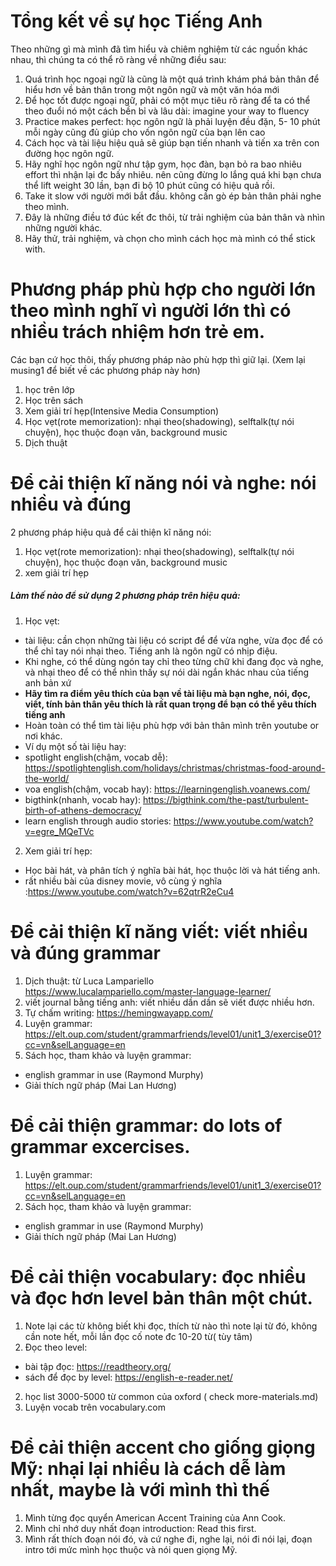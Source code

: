 # Tổng kết về sự học Tiếng Anh

Theo những gì mà mình đã tìm hiểu và chiêm nghiệm từ các nguồn khác nhau, thì chúng ta có thể rõ ràng về những điều sau:
1. Quá trình học ngoại ngữ là cũng là một quá trình khám phá bản thân để hiểu hơn về bản thân trong một ngôn ngữ và một văn hóa mới
2. Để học tốt được ngoại ngữ, phải có một mục tiêu rõ ràng để ta có thể theo đuổi nó một cách bền bỉ và lâu dài: imagine your way to fluency
3. Practice makes perfect: học ngôn ngữ là phải luyện đều đặn, 5- 10 phút mỗi ngày cũng đủ giúp cho vốn ngôn ngữ của bạn lên cao
4. Cách học và tài liệu hiệu quả sẽ giúp bạn tiến nhanh và tiến xa trên con đường học ngôn ngữ.
5. Hãy nghĩ học ngôn ngữ như tập gym, học đàn, bạn bỏ ra bao nhiêu effort thì nhận lại đc bấy nhiêu. nên cũng đừng lo lắng quá khi bạn chưa thể lift weight 30 lần, bạn đi bộ 10 phút cũng có hiệu quả rồi.
6. Take it slow với người mới bắt đầu. không cần gò ép bản thân phải nghe theo mình.
7. Đây là những điều tớ đúc kết đc thôi, từ trải nghiệm của bản thân và nhìn những người khác.
8. Hãy thử, trải nghiệm, và chọn cho mình cách học mà mình có thể stick with. 


# Phương pháp phù hợp cho người lớn theo mình nghĩ vì người lớn thì có nhiều trách nhiệm hơn trẻ em.
Các bạn cứ học thôi, thấy phương pháp nào phù hợp thì giữ lại. 
(Xem lại musing1 để biết về các phương pháp này hơn) 
1. học trên lớp
2. Học trên sách
3. Xem giải trí hẹp(Intensive Media Consumption)
4. Học vẹt(rote memorization): nhại theo(shadowing), selftalk(tự nói chuyện), học thuộc đoạn văn, background music
5. Dịch thuật


# Để cải thiện kĩ năng nói và nghe: nói nhiều và đúng
2 phương pháp hiệu quả để cải thiện kĩ năng nói: 
1. Học vẹt(rote memorization): nhại theo(shadowing), selftalk(tự nói chuyện), học thuộc đoạn văn, background music
2. xem giải trí hẹp


##### Làm thế nào để sử dụng 2 phương pháp trên hiệu quả: 
1. Học vẹt:
- tài liệu: cần chọn những tài liệu có script để để vừa nghe, vừa đọc để có thể chỉ tay nói nhại theo. Tiếng anh là ngôn ngữ có nhịp điệu.
- Khi nghe, có thể dùng ngón tay chỉ theo từng chữ khi đang đọc và nghe, và nhại theo để có thể nhìn thấy sự nói dài ngắn khác nhau của tiếng anh bản xứ
- **Hãy tìm ra điểm yêu thích của bạn về tài liệu mà bạn nghe, nói, đọc, viết, tính bản thân yêu thích là rất quan trọng để bạn có thể yêu thích tiếng anh**
- Hoàn toàn có thể tìm tài liệu phù hợp với bản thân mình trên youtube or nơi khác. 
- Ví dụ một số tài liệu hay:
- spotlight english(chậm, vocab dễ): https://spotlightenglish.com/holidays/christmas/christmas-food-around-the-world/
- voa english(chậm, vocab hay): https://learningenglish.voanews.com/
- bigthink(nhanh, vocab hay): https://bigthink.com/the-past/turbulent-birth-of-athens-democracy/
- learn english through audio stories: https://www.youtube.com/watch?v=egre_MQeTVc 
2. Xem giải trí hẹp:
- Học bài hát, và phân tích ý nghĩa bài hát, học thuộc lời và hát tiếng anh.
- rất nhiều bài của disney movie, vô cùng ý nghĩa :https://www.youtube.com/watch?v=62qtrR2eCu4 


# Để cải thiện kĩ năng viết: viết nhiều và đúng grammar
1. Dịch thuật: từ Luca Lampariello https://www.lucalampariello.com/master-language-learner/ 
2. viết journal bằng tiếng anh: viết nhiều dần dần sẽ viết được nhiều hơn. 
3. Tự chấm writing: https://hemingwayapp.com/ 
3. Luyện grammar: https://elt.oup.com/student/grammarfriends/level01/unit1_3/exercise01?cc=vn&selLanguage=en 
4. Sách học, tham khảo và luyện grammar:
- english grammar in use (Raymond Murphy)
- Giải thích ngữ pháp (Mai Lan Hương)

# Để cải thiện grammar: do lots of grammar excercises.
1. Luyện grammar: https://elt.oup.com/student/grammarfriends/level01/unit1_3/exercise01?cc=vn&selLanguage=en 
2. Sách học, tham khảo và luyện grammar:
- english grammar in use (Raymond Murphy)
- Giải thích ngữ pháp (Mai Lan Hương)

# Để cải thiện vocabulary: đọc nhiều và đọc hơn level bản thân một chút. 
1. Note lại các từ không biết khi đọc, thích từ nào thì note lại từ đó, không cần note hết, mỗi lần đọc cố note đc 10-20 từ( tùy tâm) 
2. Đọc theo level: 
- bài tập đọc: https://readtheory.org/ 
- sách để đọc by level: https://english-e-reader.net/ 
2. học list 3000-5000 từ common của oxford ( check more-materials.md)
3. Luyện vocab trên vocabulary.com

# Để cải thiện accent cho giống giọng Mỹ: nhại lại nhiều là cách dễ làm nhất, maybe là với mình thì thế
1. Mình từng đọc quyển American Accent Training của Ann Cook.
2. Mình chỉ nhớ duy nhất đoạn introduction: Read this first.
3. Mình rất thích đoạn nói đó, và cứ nghe đi, nghe lại, nói đi nói lại, đoạn intro tới mức mình học thuộc và nói quen giọng Mỹ.


